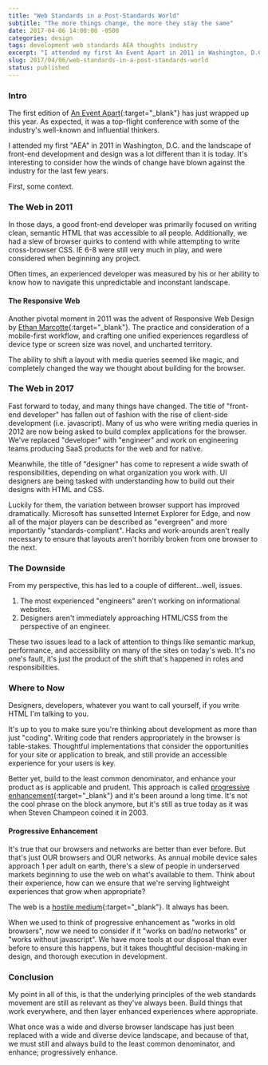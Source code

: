 ```yaml
---
title: "Web Standards in a Post-Standards World"
subtitle: "The more things change, the more they stay the same"
date: 2017-04-06 14:00:00 -0500
categories: design
tags: development web standards AEA thoughts industry
excerpt: "I attended my first An Event Apart in 2011 in Washington, D.C. and the landscape of front-end development and design was a lot different than it is today. It's interesting to consider how the winds of change have blown against the industry for the last few years."
slug: 2017/04/06/web-standards-in-a-post-standards-world
status: published
---
```


### Intro

The first edition of [An Event Apart](https://aneventapart.com){:target="_blank"} has just wrapped up this year. As expected, it was a top-flight conference with some of the industry's well-known and influential thinkers. 

I attended my first "AEA" in 2011 in Washington, D.C. and the landscape of front-end development and design was a lot different than it is today. It's interesting to consider how the winds of change have blown against the industry for the last few years.

First, some context.

### The Web in 2011

In those days, a good front-end developer was primarily focused on writing clean, semantic HTML that was accessible to all people. Additionally, we had a slew of browser quirks to contend with while attempting to write cross-browser CSS. IE 6-8 were still very much in play, and were considered when beginning any project.

Often times, an experienced developer was measured by his or her ability to know how to navigate this unpredictable and inconstant landscape.

#### The Responsive Web

Another pivotal moment in 2011 was the advent of Responsive Web Design by [Ethan Marcotte](https://ethanmarcotte.com/){:target="_blank"}. The practice and consideration of a mobile-first workflow, and crafting one unified experiences regardless of device type or screen size was novel, and uncharted territory.

The ability to shift a layout with media queries seemed like magic, and completely changed the way we thought about building for the browser.

### The Web in 2017

Fast forward to today, and many things have changed. The title of "front-end developer" has fallen out of fashion with the rise of client-side development (i.e. javascript). Many of us who were writing media queries in 2012 are now being asked to build complex applications for the browser. We've replaced "developer" with "engineer" and work on engineering teams producing SaaS products for the web and for native.

Meanwhile, the title of "designer" has come to represent a wide swath of responsibilities, depending on what organization you work with. UI designers are being tasked with understanding how to build out their designs with HTML and CSS. 

Luckily for them, the variation between browser support has improved dramatically. Microsoft has sunsetted Internet Explorer for Edge, and now all of the major players can be described as "evergreen" and more importantly "standards-compliant". Hacks and work-arounds aren't really necessary to ensure that layouts aren't horribly broken from one browser to the next.

### The Downside

From my perspective, this has led to a couple of different...well, issues.

1. The most experienced "engineers" aren't working on informational websites.
2. Designers aren't immediately approaching HTML/CSS from the perspective of an engineer.

These two issues lead to a lack of attention to things like semantic markup, performance, and accessibility on many of the sites on today's web. It's no one's fault, it's just the product of the shift that's happened in roles and responsibilities.

### Where to Now

Designers, developers, whatever you want to call yourself, if you write HTML I'm talking to you. 

It's up to you to make sure you're thinking about development as more than just "coding". Writing code that renders appropriately in the browser is table-stakes. Thoughtful implementations that consider the opportunities for your site or application to break, and still provide an accessible experience for your users is key. 

Better yet, build to the least common denominator, and enhance your product as is applicable and prudent. This approach is called [progressive enhancement](https://en.wikipedia.org/wiki/Progressive_enhancement){:target="_blank"} and it's been around a long time. It's not the cool phrase on the block anymore, but it's still as true today as it was when Steven Champeon coined it in 2003.

#### Progressive Enhancement

It's true that our browsers and networks are better than ever before. But that's just OUR browsers and OUR networks. As annual mobile device sales approach 1 per adult on earth, there's a slew of people in underserved markets beginning to use the web on what's available to them. Think about their experience, how can we ensure that we're serving lightweight experiences that grow when appropriate?

The web is a [hostile medium](https://adactio.com/journal/6692){:target="_blank"}. It always has been. 

When we used to think of progressive enhancement as "works in old browsers", now we need to consider if it "works on bad/no networks" or "works without javascript". We have more tools at our disposal than ever before to ensure this happens, but it takes thoughtful decision-making in design, and thorough execution in development.

### Conclusion

My point in all of this, is that the underlying principles of the web standards movement are still as relevant as they've always been. Build things that work everywhere, and then layer enhanced experiences where appropriate.

What once was a wide and diverse browser landscape has just been replaced with a wide and diverse device landscape, and because of that, we must still and always build to the least common denominator, and enhance; progressively enhance.